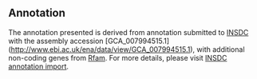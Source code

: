 
Annotation
----------

The annotation presented is derived from annotation submitted to
[INSDC](http://www.insdc.org) with the assembly accession [GCA\_007994515.1]
(http://www.ebi.ac.uk/ena/data/view/GCA_007994515.1),
with additional non-coding genes from
[Rfam](http://rfam.xfam.org/). For more details, please visit [INSDC
annotation import](http://ensemblgenomes.org/info/data/insdc_annotation).
